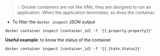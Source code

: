 >:bulb: Docker containers are not like VMs; they are designed to run an application. When the application terminates, so does the container.

- To filter the `docker inspect` JSON output
```shell
docker container inspect [container_id] -f '{{.property.property}}'
```
**Useful example**: to know the status of the container
```shell
docker container inspect [container_id] -f '{{.State.Status}}'
```
